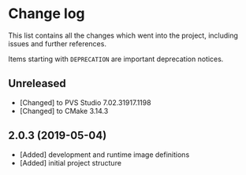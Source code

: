 # Change log

This list contains all the changes which went into the project, including issues
and further references.

Items starting with `DEPRECATION` are important deprecation notices.

## Unreleased

- [Changed] to PVS Studio 7.02.31917.1198
- [Changed] to CMake 3.14.3

## 2.0.3 (2019-05-04)

- [Added] development and runtime image definitions
- [Added] initial project structure
